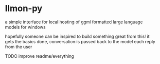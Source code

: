 # llmon-py
a simple interface for local hosting of ggml formatted large language models for windows

hopefully someone can be inspired to build something great from this! 
it gets the basics done, conversation is passed back to the model each reply from the user

TODO improve readme/everything
